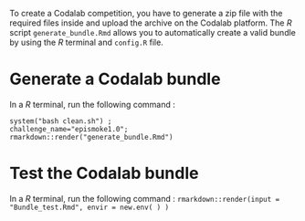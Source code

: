 To create a Codalab competition, you have to generate a zip file with
the required files inside and upload the archive on the Codalab
platform. The *R* script `generate_bundle.Rmd` allows you to
automatically create a valid bundle by using the *R* terminal and `config.R` file.

Generate a Codalab bundle
=========================

In a *R* terminal, run the following command :
```
system("bash clean.sh") ;  
challenge_name="epismoke1.0"; 
rmarkdown::render("generate_bundle.Rmd")
```

Test the Codalab bundle
=======================

In a *R* terminal, run the following command :
`rmarkdown::render(input = "Bundle_test.Rmd", envir = new.env( ) )`

